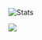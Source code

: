 ![Stats](https://github-readme-stats.vercel.app/api?username=5antos&bg_color=0,0D1117,0D1117&title_color=0376df&text_color=8b949e&include_all_commits=true)

![](https://komarev.com/ghpvc/?username=5antos)

<!--
**5antos/5antos** is a ✨ _special_ ✨ repository because its `README.md` (this file) appears on your GitHub profile.

Here are some ideas to get you started:

- 🔭 I’m currently working on ...
- 🌱 I’m currently learning ...
- 👯 I’m looking to collaborate on ...
- 🤔 I’m looking for help with ...
- 💬 Ask me about ...
- 📫 How to reach me: ...
- 😄 Pronouns: ...
- ⚡ Fun fact: ...
-->
